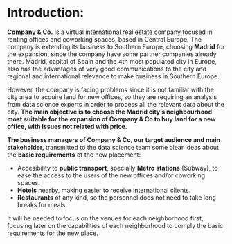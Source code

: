# Introduction:

**Company & Co.** is a virtual international real estate company focused in renting offices and coworking spaces, based in Central Europe. The company is extending its business to Southern Europe, choosing **Madrid** for the expansion, since the company have some partner companies already there. Madrid, capital of Spain and the 4th most populated city in Europe, also has the advantages of very good communications to the city and regional and international relevance to make business in Southern Europe.

However, the company is facing problems since it is not familiar with the city area to acquire land for new offices, so they are requiring an analysis from data science experts in order to process all the relevant data about the city. **The main objective is to choose the Madrid city’s neighbourhood most suitable for the expansion of Company & Co to buy land for a new office, with issues not related with price.**

**The business managers of Company & Co, our target audience and main stakeholder,** transmitted to the data science team some clear ideas about the **basic requirements** of the new placement:

* Accesibility to **public transport**, specially **Metro stations** (Subway), to ease the access to the users of the new offices and/or coworking spaces.
* **Hotels** nearby, making easier to receive international clients.
* **Restaurants** of any kind, so the personnel does not need to take long breaks for meals.

It will be needed to focus on the venues for each neighborhood first, focusing later on the capabilities of each neighborhood to comply the basic requirements for the new place.
